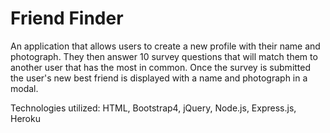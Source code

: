 # Friend Finder
An application that allows users to create a new profile with their name and photograph. They then answer 10 survey questions that will match them to another user that has the most in common. Once the survey is submitted the user's new best friend is displayed with a name and photograph in a modal.

Technologies utilized: HTML, Bootstrap4, jQuery, Node.js, Express.js, Heroku
